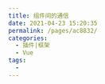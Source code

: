 ```yaml
---
title: 组件间的通信
date: 2021-04-23 15:20:35
permalink: /pages/ac8832/
categories:
  - 插件|框架
  - Vue
tags:
  - 
---
```


